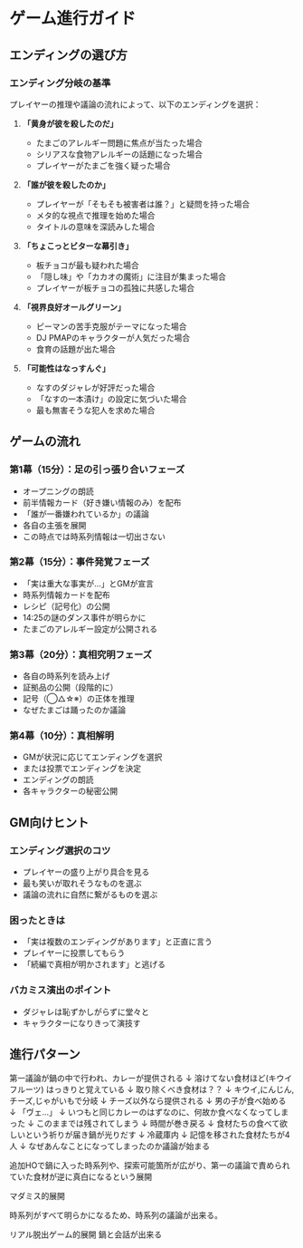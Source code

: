 # ゲーム進行ガイド

## エンディングの選び方

### エンディング分岐の基準

プレイヤーの推理や議論の流れによって、以下のエンディングを選択：

1. **「黄身が彼を殺したのだ」**
   - たまごのアレルギー問題に焦点が当たった場合
   - シリアスな食物アレルギーの話題になった場合
   - プレイヤーがたまごを強く疑った場合

2. **「誰が彼を殺したのか」**
   - プレイヤーが「そもそも被害者は誰？」と疑問を持った場合
   - メタ的な視点で推理を始めた場合
   - タイトルの意味を深読みした場合

3. **「ちょこっとビターな幕引き」**
   - 板チョコが最も疑われた場合
   - 「隠し味」や「カカオの魔術」に注目が集まった場合
   - プレイヤーが板チョコの孤独に共感した場合

4. **「視界良好オールグリーン」**
   - ピーマンの苦手克服がテーマになった場合
   - DJ PMAPのキャラクターが人気だった場合
   - 食育の話題が出た場合

5. **「可能性はなっすんぐ」**
   - なすのダジャレが好評だった場合
   - 「なすの一本漬け」の設定に気づいた場合
   - 最も無害そうな犯人を求めた場合

## ゲームの流れ

### 第1幕（15分）：足の引っ張り合いフェーズ
- オープニングの朗読
- 前半情報カード（好き嫌い情報のみ）を配布
- 「誰が一番嫌われているか」の議論
- 各自の主張を展開
- この時点では時系列情報は一切出さない

### 第2幕（15分）：事件発覚フェーズ
- 「実は重大な事実が...」とGMが宣言
- 時系列情報カードを配布
- レシピ（記号化）の公開
- 14:25の謎のダンス事件が明らかに
- たまごのアレルギー設定が公開される

### 第3幕（20分）：真相究明フェーズ
- 各自の時系列を読み上げ
- 証拠品の公開（段階的に）
- 記号（◯△☆※）の正体を推理
- なぜたまごは踊ったのか議論

### 第4幕（10分）：真相解明
- GMが状況に応じてエンディングを選択
- または投票でエンディングを決定
- エンディングの朗読
- 各キャラクターの秘密公開

## GM向けヒント

### エンディング選択のコツ
- プレイヤーの盛り上がり具合を見る
- 最も笑いが取れそうなものを選ぶ
- 議論の流れに自然に繋がるものを選ぶ

### 困ったときは
- 「実は複数のエンディングがあります」と正直に言う
- プレイヤーに投票してもらう
- 「続編で真相が明かされます」と逃げる

### バカミス演出のポイント
- ダジャレは恥ずかしがらずに堂々と
- キャラクターになりきって演技す




## 進行パターン

第一議論が鍋の中で行われ、カレーが提供される
↓
溶けてない食材ほど(キウイフルーツ)
はっきりと覚えている
↓
取り除くべき食材は？？
↓
キウイ,にんじん,チーズ,じゃがいもで分岐
↓
チーズ以外なら提供される
↓
男の子が食べ始める
↓
「ヴェ…」
↓
いつもと同じカレーのはずなのに、何故か食べなくなってしまった
↓
このままでは残されてしまう
↓
時間が巻き戻る
↓
食材たちの食べて欲しいという祈りが届き鍋が光りだす
↓
冷蔵庫内
↓
記憶を移された食材たちが4人
↓
なぜあんなことになってしまったのか議論が始まる



追加HOで鍋に入った時系列や、探索可能箇所が広がり、第一の議論で責められていた食材が逆に真白になるという展開


マダミス的展開

時系列がすべて明らかになるため、時系列の議論が出来る。

リアル脱出ゲーム的展開
鍋と会話が出来る
